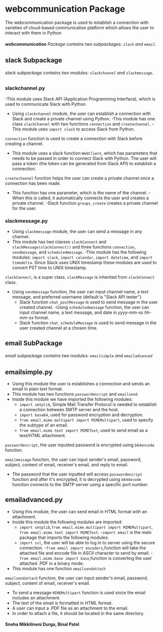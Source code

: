 
# **webcommunication** Package
The webcommunication package is used to establish a connection with varieties of cloud-based communication platform which allows the user to interact with them in Python
######  **webcommunication** Package contains two subpackages: `slack` and `email`.

## slack Subpackage
###### slack subpackage contains two modules: `slackchannel` and `slackmessage`.
### slackchannel.py
-This module uses Slack API (Application Programming Interface), which is used to communicate Slack with Python
- Using `slackchannel` module, the user can establish a connection with Slack and create a private channel using Python.
-This module has one class  `slackChannel` with two functions `connection` and `createchannel`.
-This module uses `import slack` to access Slack from Python.

`connection` function is used to create a connection with Slack before creating a channel.
* This module uses a slack function `WebClient`, which has parameters that needs to be passed in order to connect Slack with Python. The user will pass a token (the token can be generated from Slack API) to establish a connection.

`createchannel` function helps the user can create a private channel once a connection has been made.
* This function has one parameter, which is the name of the channel.
-When this is called, it automatically connects the user and creates a private channel.
-Slack function `groups_create` creates a private channel for the user.

### slackmessage.py
- Using `slackmessage` module, the user can send a message in any channel.
- This module has two classes `slackConnect` and `slackMessage(slackConnect))` and three functions `connection`, `sendmessage`, and `scheduledmessage`.
-This module has the following modules: `import slack`, `import calendar`, `import datetime`, and `import timedelta`. Since Slack uses UNIX timestamp these modules are used to convert PST time to UNIX timestamp.

 `slackConnect`, is a super class. `slackMessage` is inherited from `slackConnect` class.
* Using `sendmessage` function, the user can input channel name, a text message, and preferred username (default is "Slack API tester")
  - Slack function `chat_postMessage` is used to send message in the user created channel.
-Using `scheduledmessage` function, the user can input channel name, a text message, and date in *yyyy-mm-ss hh-mm-ss* format.
  - Slack function `chat_scheduleMessage` is used to send message in the user created channel at a chosen time.

## email SubPackage
###### email subpackage contains two modules: `emailsimple` and `emailadvanced`
## emailsimple.py
- Using this module the user is establishes a connection and sends an email in plain text format.
- This module has two functions `passwordencript` and `emailsend`.
- Inside this module we have imported the following modules:
  - `import smtplib`, Simple Mail Transfer Protocol is needed to establish a connection between SMTP server and the host.
  - `import base64`, used for password encryption and decryption.
  - `from email.mime.multipart import MIMEMultipart`, used to specify the subtype of an email.
  - `from email.mime.text import MIMEText`, used to send email as a text/HTML attachment.

`passwordencript`, the user inputted password is encrypted using `b64encode` function.

`emailmessage` function, the user can input sender's email, password, subject, content of email, receiver's email, and reply to email.
- The password that the user inputted will access `passwordencript` function and after it's encrypted, it is decrypted using `b64decode` function connects to the SMTP server using a specific port number.

## emailadvanced.py
- Using this module, the user can send email in HTML format with an attachment.
- Inside this module the following modules are imported:
  - `import smtplib`,`from email.mime.multipart import MIMEMultipart`, `from email.mime.text import MIMEText`.
  -`import email` is the main package that imports the following modules:
  - `import ssl`, the user will be able to log in to server using the secure connection.
  -`from email import encoders`,function will take the attached file and encode file in ASCII character to send by email.
  -`from email.mime.base import base`,function is converting the user attached .PDF in a binary mode.
- This module has one function `emailsendattach`

`emailsendattach` function, the user can input  sender's email, password, subject, content of email, receiver's email.
- To send a message `MIMEMultipart` function is used since the email includes an attachment.
- The text of the email is formatted in HTML format.
- A user can input a .PDF file as an attachment to the email.
- In order to attach a file, it should be located in the same directory.

#### Sneha Mikkilineni Durga, Binal Patel

